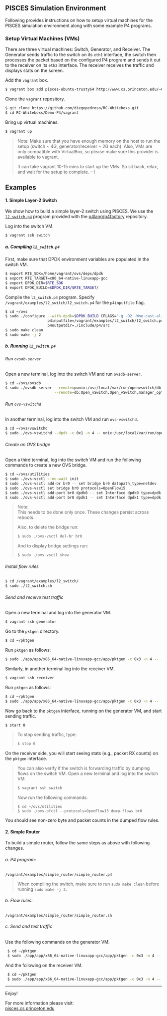 ## PISCES Simulation Environment

Following provides instructions on how to setup virtual machines for the PISCES simulation environment along with
some example P4 programs.

### Setup Virtual Machines (VMs)

There are three virtual machines: Switch, Generator, and Receiver. The Generator
sends traffic to the switch on its `eth1` interface, the switch then processes the packet
based on the configured P4 program and sends it out to the receiver on its `eth2` interface.
The receiver receives the traffic and displays stats on the screen.

Add the `vagrant` box.

```bash
$ vagrant box add pisces-ubuntu-trusty64 http://www.cs.princeton.edu/~mshahbaz/projects/pisces/vagrant/ubuntu-trusty64.box
```

Clone the `vagrant` repository.

```bash
$ git clone https://github.com/diegopedroso/RC-Whiteboxs.git
$ cd RC-Whiteboxs/Demo-P4/vagrant
```

Bring up virtual machines.

```bash
$ vagrant up
```

> Note: Make sure that you have enough memory on the host to run the setup (switch ~ 4G, generator/receiver ~ 2G each). 
> Also, VMs are only compatible with VirtualBox, so please make sure this provider is available to vagrant.
>
> It can take vagrant 10-15 mins to start up the VMs. So sit back, relax, and wait for the setup to complete. :-)

## Examples

#### 1. Simple Layer-2 Switch

We show how to build a simple layer-2 switch using PISCES. We use the
[`l2_switch.p4`](https://github.com/p4lang/p4factory/tree/master/targets/l2_switch) program provided with the
[p4lang/p4factory](https://github.com/p4lang/p4factory) repository.

Log into the switch VM.

```bash
$ vagrant ssh switch
```

##### a. Compiling `l2_switch.p4`

First, make sure that DPDK environment variables are populated in the switch VM.

```bash
$ export RTE_SDK=/home/vagrant/ovs/deps/dpdk
$ export RTE_TARGET=x86_64-native-linuxapp-gcc
$ export DPDK_DIR=$RTE_SDK
$ export DPDK_BUILD=$DPDK_DIR/$RTE_TARGET/
```

Compile the `l2_switch.p4` program. Specify `/vagrant/examples/l2_switch/l2_switch.p4` for the `p4inputfile` flag.

```bash
$ cd ~/ovs
$ sudo ./configure --with-dpdk=$DPDK_BUILD CFLAGS="-g -O2 -Wno-cast-align" \
                   p4inputfile=/vagrant/examples/l2_switch/l2_switch.p4 \
                   p4outputdir=./include/p4/src
$ sudo make clean
$ sudo make -j 2
```

##### b. Running `l2_switch.p4`

###### Run `ovsdb-server`

Open a new terminal, log into the switch VM and run `ovsdb-server`.

```bash
$ cd ~/ovs/ovsdb
$ sudo ./ovsdb-server --remote=punix:/usr/local/var/run/openvswitch/db.sock \
                      --remote=db:Open_vSwitch,Open_vSwitch,manager_options --pidfile
```

###### Run `ovs-vswitchd`

In another terminal, log into the switch VM and run `ovs-vswitchd`.

```bash
$ cd ~/ovs/vswitchd
$ sudo ./ovs-vswitchd --dpdk -c 0x1 -n 4 -- unix:/usr/local/var/run/openvswitch/db.sock --pidfile
```

###### Create an OVS bridge

Open a third terminal, log into the switch VM and run the following commands to create a new OVS bridge.

```bash
$ cd ~/ovs/utilities
$ sudo ./ovs-vsctl --no-wait init
$ sudo ./ovs-vsctl add-br br0 -- set bridge br0 datapath_type=netdev
$ sudo ./ovs-vsctl set bridge br0 protocols=OpenFlow15
$ sudo ./ovs-vsctl add-port br0 dpdk0 -- set Interface dpdk0 type=dpdk
$ sudo ./ovs-vsctl add-port br0 dpdk1 -- set Interface dpdk1 type=dpdk
```

> Note: <br>
> This needs to be done only once. These changes persist across reboots.
>
> Also, to delete the bridge run:
> ```bash
> $ sudo ./ovs-vsctl del-br br0
> ```
>
> And to display bridge settings run:
> ```bash
> $ sudo ./ovs-vsctl show
> ```

###### Install flow rules

```bash
$ cd /vagrant/examples/l2_switch/
$ sudo ./l2_switch.sh
```

###### Send and receive test traffic

Open a new terminal and log into the generator VM.

```bash
$ vagrant ssh generator
```

Go to the `pktgen` directory.

```bash
$ cd ~/pktgen
```

Run `pktgen` as follows:

```bash
$ sudo ./app/app/x86_64-native-linuxapp-gcc/app/pktgen -c 0x3 -n 4 -- -P -m "1.0" -f /vagrant/examples/l2_switch/generator.pkt
```

Similarly, in another terminal log into the receiver VM.

```bash
$ vagrant ssh receiver
```

Run `pktgen` as follows:

```bash
$ cd ~/pktgen
$ sudo ./app/app/x86_64-native-linuxapp-gcc/app/pktgen -c 0x3 -n 4 -- -P -m "1.0" -f /vagrant/examples/l2_switch/receiver.pkt
```

Now go back to the `pktgen` interface, running on the generator VM, and start sending traffic.

```bash
$ start 0
```

> To stop sending traffic, type:
> ```bash
> $ stop 0
> ```

On the receiver side, you will start seeing stats (e.g., packet RX counts) on the `pktgen` interface.

> You can also verify if the switch is forwarding traffic by dumping flows on the switch VM.
> Open a new terminal and log into the switch VM.
> ```bash
> $ vagrant ssh switch
> ```
>
> Now run the following commands:
> ```
> $ cd ~/ovs/utilities
> $ sudo ./ovs-ofctl --protocols=OpenFlow15 dump-flows br0
> ```

You should see non-zero byte and packet counts in the dumped flow rules.

#### 2. Simple Router

To build a simple router, follow the same steps as above with following changes.

###### a. P4 program:

`/vagrant/examples/simple_router/simple_router.p4`

> When compiling the switch, make sure to run `sudo make clean` before running `sudo make -j 2`.

###### b. Flow rules:

`/vagrant/examples/simple_router/simple_router.sh`

###### c. Send and test traffic

Use the following commands on the generator VM.

```bash
 $ cd ~/pktgen
 $ sudo ./app/app/x86_64-native-linuxapp-gcc/app/pktgen -c 0x3 -n 4 -- -P -m "1.0" -f /vagrant/examples/simple_router/generator.pkt
 ```

And the following on the receiver VM.

```bash
 $ cd ~/pktgen
 $ sudo ./app/app/x86_64-native-linuxapp-gcc/app/pktgen -c 0x3 -n 4 -- -P -m "1.0" -f /vagrant/examples/simple_router/receiver.pkt
 ```

---

Enjoy!

For more information please visit: <br>
[pisces.cs.princeton.edu](http://pisces.cs.princeton.edu)

